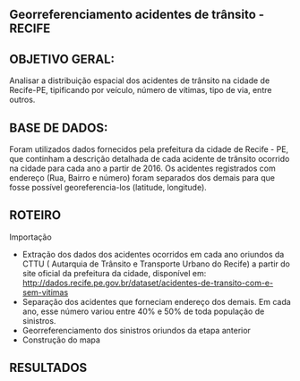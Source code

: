 ## Georreferenciamento acidentes de trânsito - RECIFE

## OBJETIVO GERAL:
Analisar a distribuição espacial dos acidentes de trânsito na cidade de Recife-PE, tipificando por veículo, número de vítimas, tipo de via, entre outros.


## BASE DE DADOS:
Foram utilizados dados fornecidos pela prefeitura da cidade de Recife - PE, que continham a descrição detalhada de cada acidente de trânsito ocorrido na cidade para cada ano a partir de 2016. Os acidentes registrados com endereço (Rua, Bairro e número) foram separados dos demais para que fosse possível georeferencia-los (latitude, longitude).

## ROTEIRO

Importação
- Extração dos dados dos acidentes ocorridos em cada ano oriundos da CTTU ( Autarquia de Trânsito e Transporte Urbano do Recife) a partir do site oficial da prefeitura da cidade, disponível em: http://dados.recife.pe.gov.br/dataset/acidentes-de-transito-com-e-sem-vitimas
- Separação dos acidentes que forneciam endereço dos demais. Em cada ano, esse número variou entre 40% e 50% de toda população de sinistros. 
- Georreferenciamento dos sinistros oriundos da etapa anterior
- Construção do mapa 

## RESULTADOS






















